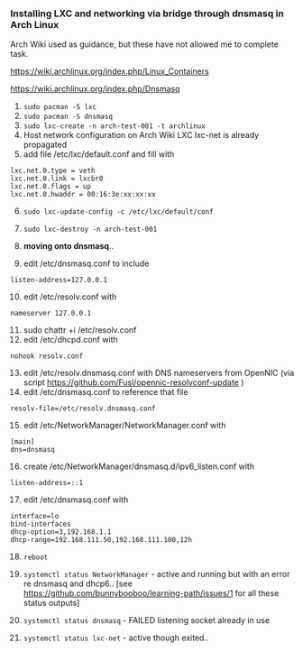 ### Installing LXC and networking via bridge through dnsmasq in Arch Linux

Arch Wiki used as guidance, but these have not allowed me to complete task.

https://wiki.archlinux.org/index.php/Linux_Containers

https://wiki.archlinux.org/index.php/Dnsmasq


1. `sudo pacman -S lxc`
2. `sudo pacman -S dnsmasq`
3. `sudo lxc-create -n arch-test-001 -t archlinux`
4. Host network configuration on Arch Wiki LXC lxc-net is already propagated
5. add file /etc/lxc/default.conf and fill with
```
lxc.net.0.type = veth
lxc.net.0.link = lxcbr0
lxc.net.0.flags = up
lxc.net.0.hwaddr = 00:16:3e:xx:xx:xx
```
6. `sudo lxc-update-config -c /etc/lxc/default/conf`
7. `sudo lxc-destroy -n arch-test-001`

8. **moving onto dnsmasq**..
9. edit /etc/dnsmasq.conf to include
```
listen-address=127.0.0.1
```
10. edit /etc/resolv.conf with
```
nameserver 127.0.0.1
```
11. sudo chattr +i /etc/resolv.conf
12. edit /etc/dhcpd.conf with
```
nohook resolv.conf
```
13. edit /etc/resolv.dnsmasq.conf with DNS nameservers from OpenNIC (via script https://github.com/Fusl/opennic-resolvconf-update )
14. edit /etc/dnsmasq.conf to reference that file
```
resolv-file=/etc/resolv.dnsmasq.conf
```
15. edit /etc/NetworkManager/NetworkManager.conf with
```
[main]
dns=dnsmasq
```
16. create /etc/NetworkManager/dnsmasq.d/ipv6_listen.conf with
```
listen-address=::1
```
17. edit /etc/dnsmasq.conf with
```
interface=lo
bind-interfaces
dhcp-option=3,192.168.1.1
dhcp-range=192.168.111.50,192.168.111.100,12h
```

18. `reboot`

19. `systemctl status NetworkManager` - active and running but with an error re dnsmasq and dhcp6.. [see https://github.com/bunnybooboo/learning-path/issues/1 for all these status outputs]

20. `systemctl status dnsmasq` - FAILED listening socket already in use

21. `systemctl status lxc-net` - active though exited..
